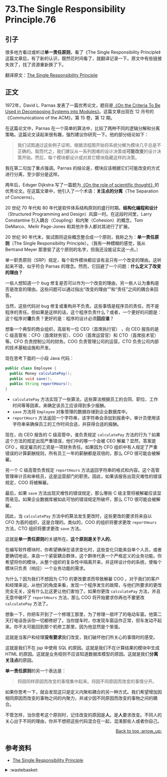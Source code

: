 # 73.The Single Responsibility Principle.76
## <a name="start"></a> 引子
很多地方看过或听过**单一责任原则**，看了《The Single Responsibility Principle》这篇文章后，有了新的认识，既然花时间看了，就翻译记录一下。原文中有些链接失效了，找了资源重新换了下。

翻译原文：[The Single Responsibility Principle][url-article-1]

## <a name="title1"></a> 正文
1972年，David L. Parnas 发表了一篇优秀论文，题目是[《On the Criteria To Be Used in Decomposing Systems into Modules》][url-resource-1]。这篇文章出现在 12 月号的《Communications of the ACM》，第 15 卷，第 12 期。

在这篇论文中，Parnas 在一个简单的算法中，比较了两种不同的逻辑分解和分离策略。这篇论文读起来很有趣，强烈建议你研究一下。他的部分结论如下：

> 我们试图通过这些例子证明，根据流程图开始将系统分解为模块几乎总是不正确的。取而代之，我们建议从一系列困难的设计决策或**可能改变**的设计决策开始。然后，每个模块都设计成对其它模块隐藏这样的决策。

我在第二句加了重点强调。Parnas 的结论是，模块应该根据它们可能改变的方式进行分离，至少部分是这样。

两年后，Edsger Dijkstra 写了一篇题为[《On the role of scientific thought》][url-resource-2]的优秀论文。在这篇文章中，他引入了一个术语：**关注点的分离**（The Separation of Concerns）。

20 世纪 70 年代和 80 年代是软件体系结构原则的盛行时期。**结构化编程和设计**（Structured Programming and Design）风靡一时。在这段时间里，Larry Constantine 引入耦合（Coupling）和内聚（Cohesion）的概念，Tom DeMarco、Meilir Page-Jones 和其他许多人都对其进行了扩展。

20 世纪 90 年代末，我试图将这些概念整合成一个原则，我称之为：**单一责任原则**（The Single Responsibility Principle）。（我有一种模糊的感觉，我从 Bertrand Meyer 那里偷了这个原则的名字，但我还没能证实这一点。）

单一职责原则（SRP）规定，每个软件模块都应该有且只有一个改变的理由。这听起来不错，似乎符合 Parnas 的理念。然而，它回避了一个问题：**什么定义了改变的理由？**

一些人想知道一个 bug 修复是否可以作为一个改变的理由，另一些人认为重构是否是改变的理由。这些问题可以通过指出“改变的理由””和“责任”之间的耦合来回答。

当然，这些代码对 bug 修复或重构并不负责。这些事情是程序员的责任，而不是程序的责任。但如果是这样的话，这个程序负责什么？或者，一个更好的问题是：这个程序对**谁**负责？更好的是：程序的设计必须**回应谁**？

想象一个典型的商业组织，高层有一位 CEO（首席执行官） ，向 CEO 报告的是 C 级高管有：CFO（首席财务官）、COO（首席运营官）和 CTO（首席技术官）等。CFO 负责控制公司的财务。COO 负责管理公司的运营。CTO 负责公司内部的技术基础设施和开发。

现在思考下面的一小段 Java 代码：
```java
public class Employee {
  public Money calculatePay();
  public void save();
  public String reportHours();
}
```
- `calculatePay` 方法实现了一些算法，这些算法根据员工的合同、职位、工作时间等等因素，来确定该员工应该得到多少报酬。
- `save` 方法将 `Employee` 对象管理的数据存储到企业数据库中。
- `reportHours` 方法返回一个字符串，该字符串会添加到报表中，审计员使用该字符串来确保员工的工作时间合适，并获得合适的报酬。

现在，向 CEO 报告的 C 级高管中，谁负责规定 `calculatePay` 方法的行为？如果这个方法的规定出现严重错误，他们中的哪一个会被 CEO 解雇？显然，答案是 CFO 。规定雇员的工资是一项财务责任。如果因为 CFO 组织中有人规定了严重错误的计算薪酬规则，所有员工一年的薪酬都是双倍的，那么 CFO 很可能会被解雇。

另一个 C 级高管负责规定 `reportHours` 方法返回字符串的格式和内容。这个高管管理审计员和审核员，这是运营部门的职责。因此，如果该报告出现灾难性的错误规定，COO 将被解雇。

最后，如果 `save` 方法出现灾难性的错误规定，那么哪些 C 级主管将被解雇应该显而易见。如果企业数据库被如此可怕的错误规定所破坏，那么 CTO 很可能会被解雇。

因此，当 `calculatePay` 方法中的算法发生更改时，这些更改的要求将来自以 CFO 为首的组织，这是合理的。类似的，COO 的组织将要求更改 `reportHours` 方法，CTO 组织将要求更改 `save` 方法。

这就是**单一责任原则**的关键所在。**这个原则是关于人的**。

在编写软件模块时，你希望确保在请求变化时，这些变化只能来自单个人员，或者更确切地说，来自一个紧密耦合群体，这个群体代表一个严格定义的业务功能。你希望将你的模块，从整个组织的复杂性中隔离开来，并这样设计你的系统，使每个模块只负责（响应）一个业务功能的需求。

为什么？因为我们不想因为 CTO 的更改要求而导致解雇 COO 。对于我们的客户和经理来说，从他们的角度来看，发现一个程序发生的故障，与他们所要求的更改完全无关，没有什么比这更让他们害怕了。如果你更改 `calculatePay` 方法，并且无意中破坏了 `reportHours` 方法，那么 COO 将开始要求你再也不要更改 `calculatePay` 方法了。

想象一下，你把车开到了一个修理工那里，为了修理一扇坏了的电动车窗。他第二天打电话告诉你一切都修好了。当你提车时，你发现车窗运作正常，但车发动不起来。你不太可能回到那个机修工那里，因为他显然是个笨蛋。

这就是当客户和经理**没有要求**我们改变，我们破坏他们所关心的事情时的感受。

这就是我们不在 jsp 中使用 SQL 的原因。这就是我们不在计算结果的模块中生成 HTML 的原因。这就是业务规则不应该知道数据库模型的原因。这就是我们**分离关注点**的原因。

**单一责任原则**的另一个表达是：

> 将因同样原因而改变的事情集中起来。将因不同原因而改变的事情分开。

如果你思考一下，就会发现这只是定义内聚和耦合的另一种方式。我们希望增加因相同原因而改变的事物之间的内聚力，并减少因不同原因而改变的事物之间的耦合。

不管怎样，当你思考这个原则时，记住改变的原因是**人**。是**人**要求改变。不同人的关心出于不同的理由，你并不想把这些代码混合在一起，混淆那些人或者你自己。


<div align="right"><a href="#index">Back to top :arrow_up:</a></div>

## <a name="reference"></a> 参考资料
- [The Single Responsibility Principle][url-article-1]

[url-article-1]:https://blog.cleancoder.com/uncle-bob/2014/05/08/SingleReponsibilityPrinciple.html
[url-resource-1]:https://xxholic.github.io/blog/resource/73/p-tr-1971.pdf
[url-resource-2]:https://xxholic.github.io/blog/resource/73/EWD447.PDF

[url-local-rail]:./images/n/rail.png

<details>
<summary>:wastebasket:</summary>

视觉错觉图：Primrose's field

![73-poster][url-local-poster]

</details>

[url-local-poster]:./images/73/poster.jpg
